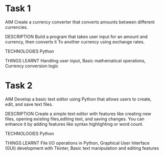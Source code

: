 # Task 1
AIM
Create a currency converter that converts amounts between different currencies.

DESCRIPTION
Build a program that takes user input for an amount and currency, then converts it To another currency using exchange rates.

TECHNOLOGIES
Python

THINGS LEARNT
Handling user input, Basic mathematical operations, Currency conversion logic

# Task 2
AIM
Develop a basic text editor using Python that allows users to create, edit, and save text files.

DESCRIPTION
Create a simple text editor with features like creating new files, opening existing files,editing text, and saving changes. You can enhance it by adding features like syntax highlighting or word count.

TECHNOLOGIES
Python

THINGS LEARNT
File I/O operations in Python, Graphical User Interface (GUI) development with Tkinter, Basic text manipulation and editing features
